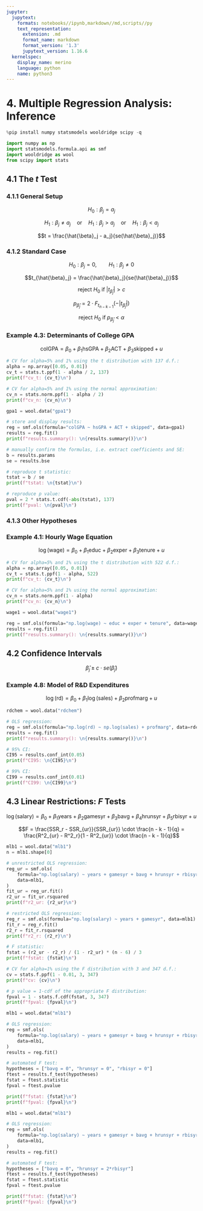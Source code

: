 ```yaml
---
jupyter:
  jupytext:
    formats: notebooks//ipynb,markdown//md,scripts//py
    text_representation:
      extension: .md
      format_name: markdown
      format_version: '1.3'
      jupytext_version: 1.16.6
  kernelspec:
    display_name: merino
    language: python
    name: python3
---
```


# 4. Multiple Regression Analysis: Inference

```python
%pip install numpy statsmodels wooldridge scipy -q
```

```python
import numpy as np
import statsmodels.formula.api as smf
import wooldridge as wool
from scipy import stats
```

## 4.1 The $t$ Test

### 4.1.1 General Setup

$$H_0: \beta_j = a_j$$

$$H_1: \beta_j \neq a_j \quad \text{or} \quad H_1:\beta_j > a_j \quad \text{or} \quad H_1:\beta_j < a_j$$

$$t = \frac{\hat{\beta}_j - a_j}{se(\hat{\beta}_j)}$$

### 4.1.2 Standard Case

$$H_0: \beta_j = 0, \qquad H_1: \beta_j \neq 0$$

$$t_{\hat{\beta}_j} = \frac{\hat{\beta}_j}{se(\hat{\beta}_j)}$$

$$\text{reject } H_0 \text{ if } |t_{\hat{\beta}_j}| > c$$

$$p_{\hat{\beta}_j} = 2 \cdot F_{t_{n-k-1}}(-|t_{\hat{\beta}_j}|)$$

$$\text{reject } H_0 \text{ if } p_{\hat{\beta}_j} < \alpha$$

### Example 4.3: Determinants of College GPA

$$\text{colGPA} = \beta_0 + \beta_1 \text{hsGPA} + \beta_2 \text{ACT} + \beta_3 \text{skipped} + u$$

```python
# CV for alpha=5% and 1% using the t distribution with 137 d.f.:
alpha = np.array([0.05, 0.01])
cv_t = stats.t.ppf(1 - alpha / 2, 137)
print(f"cv_t: {cv_t}\n")
```

```python
# CV for alpha=5% and 1% using the normal approximation:
cv_n = stats.norm.ppf(1 - alpha / 2)
print(f"cv_n: {cv_n}\n")
```

```python
gpa1 = wool.data("gpa1")

# store and display results:
reg = smf.ols(formula="colGPA ~ hsGPA + ACT + skipped", data=gpa1)
results = reg.fit()
print(f"results.summary(): \n{results.summary()}\n")
```

```python
# manually confirm the formulas, i.e. extract coefficients and SE:
b = results.params
se = results.bse

# reproduce t statistic:
tstat = b / se
print(f"tstat: \n{tstat}\n")

# reproduce p value:
pval = 2 * stats.t.cdf(-abs(tstat), 137)
print(f"pval: \n{pval}\n")
```

### 4.1.3 Other Hypotheses

### Example 4.1: Hourly Wage Equation

$$\log(\text{wage}) = \beta_0 + \beta_1 \text{educ} + \beta_2 \text{exper} + \beta_3 \text{tenure} + u$$

```python
# CV for alpha=5% and 1% using the t distribution with 522 d.f.:
alpha = np.array([0.05, 0.01])
cv_t = stats.t.ppf(1 - alpha, 522)
print(f"cv_t: {cv_t}\n")
```

```python
# CV for alpha=5% and 1% using the normal approximation:
cv_n = stats.norm.ppf(1 - alpha)
print(f"cv_n: {cv_n}\n")
```

```python
wage1 = wool.data("wage1")

reg = smf.ols(formula="np.log(wage) ~ educ + exper + tenure", data=wage1)
results = reg.fit()
print(f"results.summary(): \n{results.summary()}\n")
```

## 4.2 Confidence Intervals

$$\hat{\beta}_j \pm c \cdot se(\hat{\beta}_j)$$

### Example 4.8: Model of R&D Expenditures

$$\log(\text{rd}) = \beta_0 + \beta_1 \log(\text{sales}) + \beta_2 \text{profmarg} + u$$

```python
rdchem = wool.data("rdchem")

# OLS regression:
reg = smf.ols(formula="np.log(rd) ~ np.log(sales) + profmarg", data=rdchem)
results = reg.fit()
print(f"results.summary(): \n{results.summary()}\n")
```

```python
# 95% CI:
CI95 = results.conf_int(0.05)
print(f"CI95: \n{CI95}\n")
```

```python
# 99% CI:
CI99 = results.conf_int(0.01)
print(f"CI99: \n{CI99}\n")
```

## 4.3 Linear Restrictions: $F$ Tests

$$\log(\text{salary}) = \beta_0 + \beta_1 \text{years} + \beta_2 \text{gamesyr} + \beta_3 \text{bavg} + \beta_4 \text{hrunsyr} + \beta_5 \text{rbisyr} + u$$

$$F = \frac{SSR_r - SSR_{ur}}{SSR_{ur}} \cdot \frac{n - k - 1}{q} = \frac{R^2_{ur} - R^2_r}{1 - R^2_{ur}} \cdot \frac{n - k - 1}{q}$$

```python
mlb1 = wool.data("mlb1")
n = mlb1.shape[0]

# unrestricted OLS regression:
reg_ur = smf.ols(
    formula="np.log(salary) ~ years + gamesyr + bavg + hrunsyr + rbisyr",
    data=mlb1,
)
fit_ur = reg_ur.fit()
r2_ur = fit_ur.rsquared
print(f"r2_ur: {r2_ur}\n")
```

```python
# restricted OLS regression:
reg_r = smf.ols(formula="np.log(salary) ~ years + gamesyr", data=mlb1)
fit_r = reg_r.fit()
r2_r = fit_r.rsquared
print(f"r2_r: {r2_r}\n")
```

```python
# F statistic:
fstat = (r2_ur - r2_r) / (1 - r2_ur) * (n - 6) / 3
print(f"fstat: {fstat}\n")
```

```python
# CV for alpha=1% using the F distribution with 3 and 347 d.f.:
cv = stats.f.ppf(1 - 0.01, 3, 347)
print(f"cv: {cv}\n")
```

```python
# p value = 1-cdf of the appropriate F distribution:
fpval = 1 - stats.f.cdf(fstat, 3, 347)
print(f"fpval: {fpval}\n")
```

```python
mlb1 = wool.data("mlb1")

# OLS regression:
reg = smf.ols(
    formula="np.log(salary) ~ years + gamesyr + bavg + hrunsyr + rbisyr",
    data=mlb1,
)
results = reg.fit()

# automated F test:
hypotheses = ["bavg = 0", "hrunsyr = 0", "rbisyr = 0"]
ftest = results.f_test(hypotheses)
fstat = ftest.statistic
fpval = ftest.pvalue

print(f"fstat: {fstat}\n")
print(f"fpval: {fpval}\n")
```

```python
mlb1 = wool.data("mlb1")

# OLS regression:
reg = smf.ols(
    formula="np.log(salary) ~ years + gamesyr + bavg + hrunsyr + rbisyr",
    data=mlb1,
)
results = reg.fit()

# automated F test:
hypotheses = ["bavg = 0", "hrunsyr = 2*rbisyr"]
ftest = results.f_test(hypotheses)
fstat = ftest.statistic
fpval = ftest.pvalue

print(f"fstat: {fstat}\n")
print(f"fpval: {fpval}\n")
```
